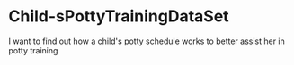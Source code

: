 # Child-sPottyTrainingDataSet
I want to find out how a child's potty schedule works to better assist her in potty training
